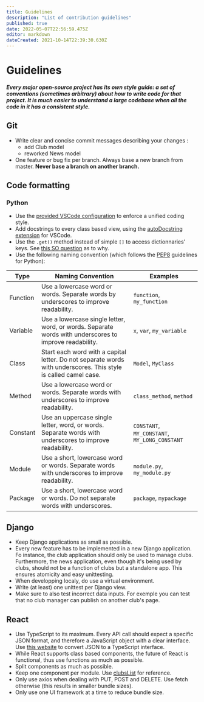 ```yaml
---
title: Guidelines
description: "List of contribution guidelines"
published: true
date: 2022-05-07T22:56:59.475Z
editor: markdown
dateCreated: 2021-10-14T22:39:30.630Z
---
```


# Guidelines

**_Every major open-source project has its own style guide: a set of conventions (sometimes arbitrary) about how to write code for that project. It is much easier to understand a large codebase when all the code in it has a consistent style._**

## Git

- Write clear and concise commit messages describing your changes :
  - add Club model
  - reworked News model
- One feature or bug fix per branch. Always base a new branch from master. **Never base a branch on another branch.**

## Code formatting

### Python

- Use the [provided VSCode configuration](https://github.com/nantral-platform/nantralPlatform/blob/master/.vscode/settings-sample.json) to enforce a unified coding style.
- Add docstrings to every class based view, using the [autoDocstring extension](https://marketplace.visualstudio.com/items?itemName=njpwerner.autodocstring) for VSCode.
- Use the `.get()` method instead of simple `[]` to access dictionnaries' keys. See [this SO question](https://stackoverflow.com/questions/11041405/why-dict-getkey-instead-of-dictkey) as to why.
- Use the following naming convention (which follows the [PEP8](https://peps.python.org/pep-0008/) guidelines for Python):

<table class="table table-hover">
<thead>
<tr>
<th>Type</th>
<th>Naming Convention</th>
<th>Examples</th>
</tr>
</thead>
<tbody>
<tr>
<td>Function</td>
<td>Use a lowercase word or words. Separate words by underscores to improve readability.</td>
<td><code>function</code>, <code>my_function</code></td>
</tr>
<tr>
<td>Variable</td>
<td>Use a lowercase single letter, word, or words. Separate words with underscores to improve readability.</td>
<td><code>x</code>, <code>var</code>, <code>my_variable</code></td>
</tr>
<tr>
<td>Class</td>
<td>Start each word with a capital letter. Do not separate words with underscores. This style is called camel case.</td>
<td><code>Model</code>, <code>MyClass</code></td>
</tr>
<tr>
<td>Method</td>
<td>Use a lowercase word or words. Separate words with underscores to improve readability.</td>
<td><code>class_method</code>, <code>method</code></td>
</tr>
<tr>
<td>Constant</td>
<td>Use an uppercase single letter, word, or words. Separate words with underscores to improve readability.</td>
<td><code>CONSTANT</code>, <code>MY_CONSTANT</code>, <code>MY_LONG_CONSTANT</code></td>
</tr>
<tr>
<td>Module</td>
<td>Use a short, lowercase word or words. Separate words with underscores to improve readability.</td>
<td><code>module.py</code>, <code>my_module.py</code></td>
</tr>
<tr>
<td>Package</td>
<td>Use a short, lowercase word or words. Do not separate words with underscores.</td>
<td><code>package</code>, <code>mypackage</code></td>
</tr>
</tbody>
</table>

## Django

- Keep Django applications as small as possible.
- Every new feature has to be implemented in a new Django application. Fo instance, the club application should only be used to manage clubs. Furthermore, the news application, even though it's being used by clubs, should not be a function of clubs but a standalone app. This ensures atomicity and easy unittesting.
- When developping localy, do use a virtual environment.
- Write (at least) one unittest per Django view.
- Make sure to also test incorrect data inputs. For exemple you can test that no club manager can publish on another club's page.

## React

- Use TypeScript to its maximum. Every API call should expect a specific JSON format, and therefore a JavaScript object with a clear interface. Use [this website](https://quicktype.io/typescript) to convert JSON to a TypeScript interface.
- While React supports class based components, the future of React is functional, thus use functions as much as possible.
- Split components as much as possible.
- Keep one component per module. Use [clubsList](https://github.com/nantral-platform/nantralPlatform/blob/master/frontend/src/containers/clubsList.tsx) for reference.
- Only use axios when dealing with PUT, POST and DELETE. Use fetch otherwise (this results in smaller bundle sizes).
- Only use one UI framework at a time to reduce bundle size.
